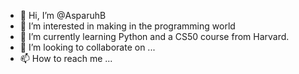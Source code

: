 - 👋 Hi, I’m @AsparuhB
- 👀 I’m interested in making in the programming world
- 🌱 I’m currently learning Python and a CS50 course from Harvard. 
- 💞️ I’m looking to collaborate on ...
- 📫 How to reach me ...

<!---
AsparuhB/AsparuhB is a ✨ special ✨ repository because its `README.md` (this file) appears on your GitHub profile.
You can click the Preview link to take a look at your changes.
--->

